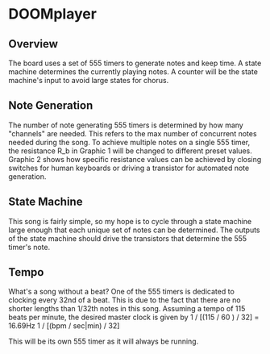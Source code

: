 # DOOMplayer

## Overview
The board uses a set of 555 timers to generate notes and keep time. A state machine determines the currently playing notes. A counter will be the state machine's input to avoid large states for chorus.

## 

## Note Generation
The number of note generating 555 timers is determined by how many "channels" are needed. This refers to the max number of concurrent notes needed during the song. To achieve multiple notes on a single 555 timer, the resistance R_b in Graphic 1 will be changed to different preset values. Graphic 2 shows how specific resistance values can be achieved by closing switches for human keyboards or driving a transistor for automated note generation.
##

## State Machine
This song is fairly simple, so my hope is to cycle through a state machine large enough that each unique set of notes can be determined. The outputs of the state machine should drive the transistors that determine the 555 timer's note.
##

## Tempo
What's a song without a beat? One of the 555 timers is dedicated to clocking every 32nd of a beat. This is due to the fact that there are no shorter lengths than 1/32th notes in this song. Assuming a tempo of 115 beats per minute, the desired master clock is given by 
1 / [(115 / 60 ) / 32] = 16.69Hz
1 / [(bpm / sec|min) / 32]

This will be its own 555 timer as it will always be running.
##
